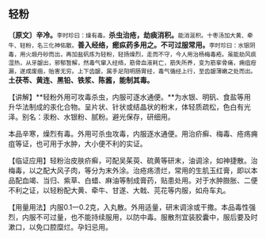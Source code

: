 ## 轻粉

**〔原文〕辛冷。**<small>李时珍曰：燥有毒。</small>**杀虫治疮，劫痰消积。**<small>能消涎积。十枣汤加大黄、牵牛、轻粉，名三化神佑散。</small>**善入经络，瘛疭药多用之。不可过服常用。**<small>李时珍曰：水银阴毒，用火煅丹砂而出，再加盐矾炼为轻粉，轻扬燥烈，走而不守，今人用治杨梅毒疮。虽能劫风痰湿热，从牙龈出，邪郁暂解，然毒气窜入经络，筋骨血液耗亡，筋失所养，变为筋挛骨痛，痈疽疳漏，遂成废痼，贻害无穷。上下齿龈，属手足阳明肠胃经，毒气循经上行，至齿龈薄嫩之处而出。</small>**土茯苓、黄连、黑铅、铁浆、陈酱，能制其毒。**

【讲解】**轻粉外用可攻毒杀虫，内服可逐水通便。**为水银、明矾、食盐等用升华法制成的汞化合物。呈片状、针状或结晶状的粉末，体轻质疏松，色白有光泽。别名：汞粉、水银粉、腻粉。避光保存，研细用。

本品辛寒，燥烈有毒。外用可杀虫攻毒，内服逐水通便。用治疥癣、梅毒、疮疡痈疽等证，也可用于水肿，大小便不利的实证。

【临证应用】轻粉治皮肤疥癣，可配吴茱萸、硫黄等研末，油调涂，如神捷散。治梅毒，以之配大风子肉，等分为末外涂。治疮疡溃烂，常用的生肌玉红膏，即以本品配血竭、当归、紫草、白蜡、麻油等制成膏药，贴患处用。对于水肿臌胀、二便不利之证，以轻粉配大黄、牵牛、甘遂、大戟、芫花等内服，如舟车丸。

【用量用法】内服0.1一0.2克，入丸散。外用适量，研末调涂或干撒。本品毒性强烈，内服不可过量，也不能持续服用，以防中毒。服散剂宜装胶囊中，服后要及时漱口，以免口腔糜烂。孕妇忌用。
